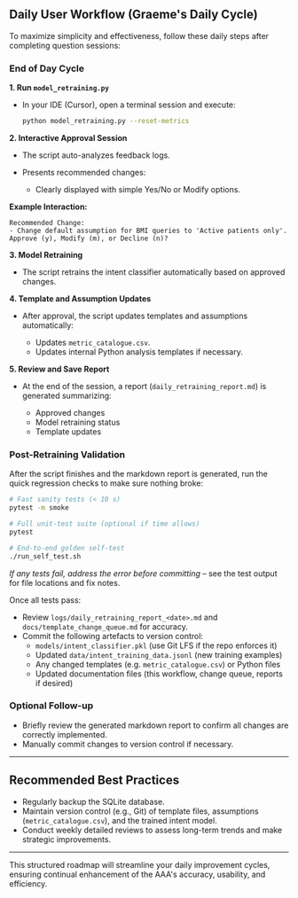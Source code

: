 ## Daily User Workflow (Graeme's Daily Cycle)

To maximize simplicity and effectiveness, follow these daily steps after completing question sessions:

### End of Day Cycle

**1. Run `model_retraining.py`**

* In your IDE (Cursor), open a terminal session and execute:

  ```bash
  python model_retraining.py --reset-metrics
  ```

**2. Interactive Approval Session**

* The script auto-analyzes feedback logs.
* Presents recommended changes:

  * Clearly displayed with simple Yes/No or Modify options.

**Example Interaction:**

```
Recommended Change:
- Change default assumption for BMI queries to 'Active patients only'.
Approve (y), Modify (m), or Decline (n)?
```

**3. Model Retraining**

* The script retrains the intent classifier automatically based on approved changes.

**4. Template and Assumption Updates**

* After approval, the script updates templates and assumptions automatically:

  * Updates `metric_catalogue.csv`.
  * Updates internal Python analysis templates if necessary.

**5. Review and Save Report**

* At the end of the session, a report (`daily_retraining_report.md`) is generated summarizing:

  * Approved changes
  * Model retraining status
  * Template updates

### Post-Retraining Validation  

After the script finishes and the markdown report is generated, run the quick regression checks to make sure nothing broke:

```bash
# Fast sanity tests (< 10 s)
pytest -m smoke

# Full unit-test suite (optional if time allows)
pytest

# End-to-end golden self-test
./run_self_test.sh
```
*If any tests fail, address the error before committing* – see the test output for file locations and fix notes.

Once all tests pass:
* Review `logs/daily_retraining_report_<date>.md` and `docs/template_change_queue.md` for accuracy.
* Commit the following artefacts to version control:
  * `models/intent_classifier.pkl` (use Git LFS if the repo enforces it)
  * Updated `data/intent_training_data.jsonl` (new training examples)
  * Any changed templates (e.g. `metric_catalogue.csv`) or Python files
  * Updated documentation files (this workflow, change queue, reports if desired)

### Optional Follow-up

* Briefly review the generated markdown report to confirm all changes are correctly implemented.
* Manually commit changes to version control if necessary.

---

## Recommended Best Practices

* Regularly backup the SQLite database.
* Maintain version control (e.g., Git) of template files, assumptions (`metric_catalogue.csv`), and the trained intent model.
* Conduct weekly detailed reviews to assess long-term trends and make strategic improvements.

---

This structured roadmap will streamline your daily improvement cycles, ensuring continual enhancement of the AAA's accuracy, usability, and efficiency.
